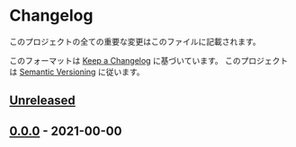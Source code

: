 # Changelog
このプロジェクトの全ての重要な変更はこのファイルに記載されます。

このフォーマットは [Keep a Changelog](https://keepachangelog.com/ja/1.0.0/) に基づいています。
このプロジェクトは [Semantic Versioning](https://semver.org/spec/v2.0.0.html) に従います。

## [Unreleased]

## [0.0.0] - 2021-00-00

[Unreleased]: https://github.com/matunnkazumi/xxxxxx/compare/v0.0.0...HEAD
[0.0.0]: https://github.com/matunnkazumi/xxxxxx/releases/tag/v0.0.0

